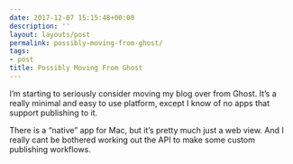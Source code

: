 ```yaml
---
date: 2017-12-07 15:15:48+00:00
description: ''
layout: layouts/post
permalink: possibly-moving-from-ghost/
tags:
- post
title: Possibly Moving From Ghost
---
```


<p>I&#8217;m starting to seriously consider moving my blog over from Ghost. It&#8217;s a really minimal and easy to use platform, except I know of no apps that support publishing to it.</p>
<p>There is a “native” app for Mac, but it&#8217;s pretty much just a web view. And I really cant be bothered working out the API to make some custom publishing workflows.</p>